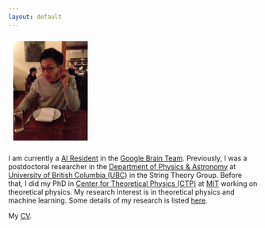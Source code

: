```yaml
---
layout: default
---
```


<img style="float:center;padding:10px;" width="150" src="/image/Profile-photo.JPG">

I am currently a [AI Resident](https://ai.google/research/join-us/ai-residency) in the [Google Brain Team](https://research.google.com/teams/brain/). 
Previously, I was a postdoctoral researcher in the [Department of Physics & Astronomy](http://www.phas.ubc.ca/) 
at [University of British Columbia (UBC)](http://www.ubc.ca/) in the String Theory Group. 
Before that, I did my PhD in [Center for Theoretical Physics (CTP)](http://ctp.lns.mit.edu/) at [MIT](http://web.mit.edu/) working on theoretical physics. 
My research interest is in theoretical physics and machine learning. Some details of my research is listed [here](/research/).

My [CV](https://jaehlee.github.io/cv_Jaehoon_Lee.pdf).
